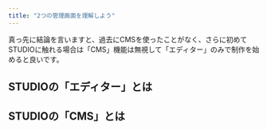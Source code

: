 ```yaml
---
title: "2つの管理画面を理解しよう"
---
```

真っ先に結論を言いますと、過去にCMSを使ったことがなく、さらに初めてSTUDIOに触れる場合は「CMS」機能は無視して「エディター」のみで制作を始めると良いです。

## STUDIOの「エディター」とは


## STUDIOの「CMS」とは
